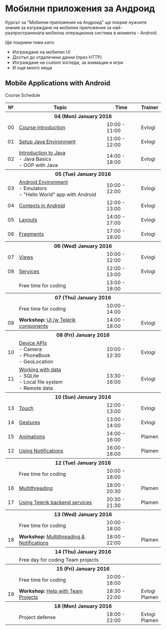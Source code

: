 # Мобилни приложения за Андроид

Курсът за "Мобилни приложения на Андроид" ще покрие нужните знания за изграждане на мобилни приложения за най-разпространената мобилна операционна система в момента - Android.

Ще покрием теми като:

- Изграждане на мобилен UI
- Достъп до отдалечени данни (през HTTP)
- Изграждане на custom изгледи, за анимации и игри
- И още много неща


## Mobile Applications with Android
 Course Schedule

<table>
    <thead>
        <tr><th>№</th><th>Topic</th><th>Time</th><th>Trainer</th></tr>
    </thead>
    <tbody>
        <tr><th colspan="4">04 (Mon) January 2016</th></tr>
        <tr><td>00</td><td><a href="https://github.com/TelerikAcademy/Mobile-Applications-for-Android/tree/master/00.%20Course-Introduction">Course Introduction</a></td><td>10:00 - 11:00</td><td>Evlogi</td></tr>
        <tr><td>01</td><td><a href="https://github.com/TelerikAcademy/Mobile-Applications-for-Android/tree/master/01.%20Setup-Java-Environment">Setup Java Environment</a></td><td>11:00 - 12:00</td><td>Evlogi</td></tr>
        <tr><td>02</td><td><a href="https://github.com/TelerikAcademy/Mobile-Applications-for-Android/tree/master/02.%20Introduction-to-Java">Introduction to Java</a><br>- Java Basics<br>- OOP with Java</td><td>14:00 - 18:00</td><td>Evlogi</td></tr>
        <tr><th colspan="4">05 (Tue) January 2016</th></tr>
        <tr><td>03</td><td><a href="https://github.com/TelerikAcademy/Mobile-Applications-for-Android/tree/master/03.%20Setup-Android-Environment">Android Environment</a><br>- Emulators<br>- "Hello World" app with Android</td><td>10:00 - 12:00</td><td>Evlogi</td></tr>
        <tr><td>04</td><td><a href="https://github.com/TelerikAcademy/Mobile-Applications-for-Android/tree/master/04.%20Contexts-in-Android">Contexts in Android</a></td><td>12:00 - 13:00</td><td>Evlogi</td></tr>
        <tr><td>05</td><td><a href="https://github.com/TelerikAcademy/Mobile-Applications-for-Android/tree/master/05.%20Layouts">Layouts</a></td><td>14:00 - 17:00</td><td>Evlogi</td></tr>
        <tr><td>06</td><td><a href="https://github.com/TelerikAcademy/Mobile-Applications-for-Android/tree/master/06.%20Fragments">Fragments</a></td><td>17:00 - 18:00</td><td>Evlogi</td></tr>
        <tr><th colspan="4">06 (Wed) January 2016</th></tr>
        <tr><td>07</td><td><a href="https://github.com/TelerikAcademy/Mobile-Applications-for-Android/tree/master/07.%20Views">Views</a></td><td>10:00 - 12:00</td><td>Evlogi</td></tr>
        <tr><td>08</td><td><a href="https://github.com/TelerikAcademy/Mobile-Applications-for-Android/tree/master/08.%20Services">Services</a></td><td>12:00 - 13:00</td><td>Evlogi</td></tr>
        <tr><td></td><td>Free time for coding</td><td>13:00 - 18:00</td><td></td></tr>
        <tr><th colspan="4">07 (Thu) January 2016</th></tr>
        <tr><td></td><td>Free time for coding</td><td>10:00 - 14:00</td><td></td></tr>
        <tr><td>09</td><td><strong>Workshop: </strong><a href="https://github.com/TelerikAcademy/Mobile-Applications-for-Android/tree/master/09.%20Workshop-UI-with-Telerik-components">UI /w Telerik components</a></td><td>14:00 - 18:00</td><td>Evlogi</td></tr>
        <tr><th colspan="4">08 (Fri) January 2016</th></tr>
        <tr><td>10</td><td><a href="https://github.com/TelerikAcademy/Mobile-Applications-for-Android/tree/master/10.%20Device-APIs">Device APIs</a><br/>- Camera<br/>- PhoneBook<br/>- GeoLocation</td><td>10:00 - 12:30</td><td>Evlogi</td></tr>
        <tr><td>11</td><td><a href="https://github.com/TelerikAcademy/Mobile-Applications-for-Android/tree/master/11.%20Working-with-data">Working with data</a><br/>- SQLite<br/>- Local file system<br/>- Remote data</td><td>13:30 - 16:00</td><td>Evlogi</td></tr>
        <tr><th colspan="4">10 (Sun) January 2016</th></tr>
        <tr><td>13</td><td><a href="https://github.com/TelerikAcademy/Mobile-Applications-for-Android/tree/master/13.%20Touch">Touch</a></td><td>12:00 - 13:00</td><td>Evlogi</td></tr>
        <tr><td>14</td><td><a href="https://github.com/TelerikAcademy/Mobile-Applications-for-Android/tree/master/14.%20Gestures">Gestures</a></td><td>13:00 - 14:00</td><td>Evlogi</td></tr>
        <tr><td>15</td><td><a href="https://github.com/TelerikAcademy/Mobile-Applications-for-Android/tree/master/15.%20Animations">Animations</a></td><td>14:00 - 16:00</td><td>Plamen</td></tr>
        <tr><td>12</td><td><a href="https://github.com/TelerikAcademy/Mobile-Applications-for-Android/tree/master/12.%20Using-notifications">Using Notifications</a></td><td>16:00 - 18:00</td><td>Plamen</td></tr>
        <tr><th colspan="4">12 (Tue) January 2016</th></tr>
        <tr><td></td><td>Free time for coding</td><td>10:00 - 18:00</td><td></td></tr>
        <tr><td>16</td><td><a href="https://github.com/TelerikAcademy/Mobile-Applications-for-Android/tree/master/16.%20Multithreading">Multithreading</a></td><td>18:00 - 20:30</td><td>Plamen</td></tr>
        <tr><td>17</td><td><a href="https://github.com/TelerikAcademy/Mobile-Applications-for-Android/tree/master/17.%20Using-Telerik-backend-services">Using Telerik backend services</a></td><td>20:30 - 21:30</td><td>Plamen</td></tr>
        <tr><th colspan="4">13 (Wed) January 2016</td></tr>
        <tr><td></td><td>Free time for coding</td><td>10:00 - 18:00</td><td></td></tr>
        <tr><td>18</td><td><strong>Workshop: </strong><a href="https://github.com/TelerikAcademy/Mobile-Applications-for-Android/tree/master/18.%20Workshop-Multithreading-and-Notifications">Multithreading &amp; Notifications</a></td><td>18:00 - 22:00</td><td>Plamen</td></tr>
        <tr><th colspan="4">14 (Thu) January 2016</th></tr>
        <tr><td></td><td>Free day for coding Team projects</td><td></td><td></td></tr>
        <tr><th colspan="4">15 (Fri) January 2016</th></tr>
        <tr><td></td><td>Free time for coding</td><td>10:00 - 18:00</td><td></td></tr>
        <tr><td>19</td><td><strong>Workshop: </strong><a href="https://github.com/TelerikAcademy/Mobile-Applications-for-Android/tree/master/19.%20Workshop-help-with-Team-Projects">Help with Team Projects</a></td><td>18:30 - 22:00</td><td>Evlogi<br>Plamen</td></tr>
        <tr><th colspan="4">18 (Mon) January 2016</th></tr>
        <tr><td></td><td>Project defense</td><td>18:00 - 22:00</td><td>Evlogi<br>Plamen</td></tr>
    </tbody>
</table>




